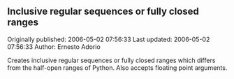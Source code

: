 ## Inclusive regular sequences or fully closed ranges

Originally published: 2006-05-02 07:56:33
Last updated: 2006-05-02 07:56:33
Author: Ernesto Adorio

Creates inclusive regular sequences or fully closed ranges which differs from the half-open ranges of Python. Also accepts floating point arguments.